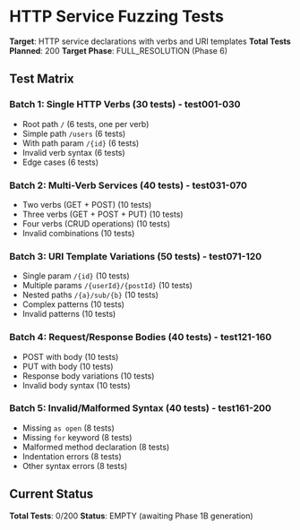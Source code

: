 # HTTP Service Fuzzing Tests

**Target**: HTTP service declarations with verbs and URI templates
**Total Tests Planned**: 200
**Target Phase**: FULL_RESOLUTION (Phase 6)

## Test Matrix

### Batch 1: Single HTTP Verbs (30 tests) - test001-030
- Root path `/` (6 tests, one per verb)
- Simple path `/users` (6 tests)
- With path param `/{id}` (6 tests)
- Invalid verb syntax (6 tests)
- Edge cases (6 tests)

### Batch 2: Multi-Verb Services (40 tests) - test031-070
- Two verbs (GET + POST) (10 tests)
- Three verbs (GET + POST + PUT) (10 tests)
- Four verbs (CRUD operations) (10 tests)
- Invalid combinations (10 tests)

### Batch 3: URI Template Variations (50 tests) - test071-120
- Single param `/{id}` (10 tests)
- Multiple params `/{userId}/{postId}` (10 tests)
- Nested paths `/{a}/sub/{b}` (10 tests)
- Complex patterns (10 tests)
- Invalid patterns (10 tests)

### Batch 4: Request/Response Bodies (40 tests) - test121-160
- POST with body (10 tests)
- PUT with body (10 tests)
- Response body variations (10 tests)
- Invalid body syntax (10 tests)

### Batch 5: Invalid/Malformed Syntax (40 tests) - test161-200
- Missing `as open` (8 tests)
- Missing `for` keyword (8 tests)
- Malformed method declaration (8 tests)
- Indentation errors (8 tests)
- Other syntax errors (8 tests)

## Current Status

**Total Tests**: 0/200
**Status**: EMPTY (awaiting Phase 1B generation)
